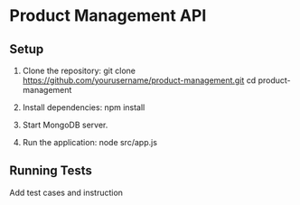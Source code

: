# Product Management API

## Setup

1. Clone the repository:
    git clone https://github.com/yourusername/product-management.git
    cd product-management

2. Install dependencies:
    npm install

3. Start MongoDB server.

4. Run the application:
    node src/app.js

## Running Tests
Add test cases and instruction
